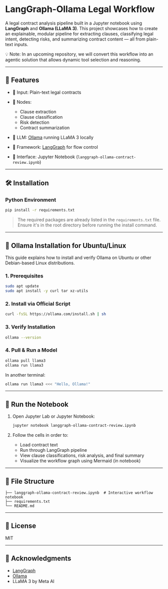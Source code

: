 # LangGraph-Ollama Legal Workflow

A legal contract analysis pipeline built in a Jupyter notebook using **LangGraph** and **Ollama (LLaMA 3)**. This project showcases how to create an explainable, modular pipeline for extracting clauses, classifying legal intent, detecting risks, and summarizing contract content — all from plain-text inputs.

💡 Note: In an upcoming repository, we will convert this workflow into an agentic solution that allows dynamic tool selection and reasoning.

---

## 🔧 Features

* 📄 Input: Plain-text legal contracts
* 🧩 Nodes:

  * Clause extraction
  * Clause classification
  * Risk detection
  * Contract summarization
* 🧠 LLM: [Ollama](https://ollama.com/) running LLaMA 3 locally
* 🔁 Framework: [LangGraph](https://github.com/langchain-ai/langgraph) for flow control
* 📓 Interface: Jupyter Notebook (`langgraph-ollama-contract-review.ipynb`)

---

## 🛠 Installation

### Python Environment

```bash
pip install -r requirements.txt
```

> The required packages are already listed in the `requirements.txt` file. Ensure it's in the root directory before running the install command.

---

## 🐧 Ollama Installation for Ubuntu/Linux

This guide explains how to install and verify Ollama on Ubuntu or other Debian-based Linux distributions.

### 1. Prerequisites

```bash
sudo apt update
sudo apt install -y curl tar xz-utils
```

### 2. Install via Official Script

```bash
curl -fsSL https://ollama.com/install.sh | sh
```

### 3. Verify Installation

```bash
ollama --version
```

### 4. Pull & Run a Model

```bash
ollama pull llama3
ollama run llama3
```

In another terminal:

```bash
ollama run llama3 <<< "Hello, Ollama!"
```

---

## 🚀 Run the Notebook

1. Open Jupyter Lab or Jupyter Notebook:

   ```bash
   jupyter notebook langgraph-ollama-contract-review.ipynb
   ```

2. Follow the cells in order to:

   * Load contract text
   * Run through LangGraph pipeline
   * View clause classifications, risk analysis, and final summary
   * Visualize the workflow graph using Mermaid (in notebook)

---

## 📁 File Structure

```text
├── langgraph-ollama-contract-review.ipynb  # Interactive workflow notebook
├── requirements.txt
└── README.md
```

---

## 📌 License

MIT

---

## 🙌 Acknowledgments

* [LangGraph](https://github.com/langchain-ai/langgraph)
* [Ollama](https://ollama.com)
* LLaMA 3 by Meta AI
